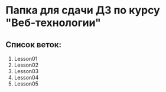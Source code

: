 # Папка для сдачи ДЗ по курсу "Веб-технологии"

## Список веток:
1. Lesson01
2. Lesson02
3. Lesson03
4. Lesson04
5. Lesson05
